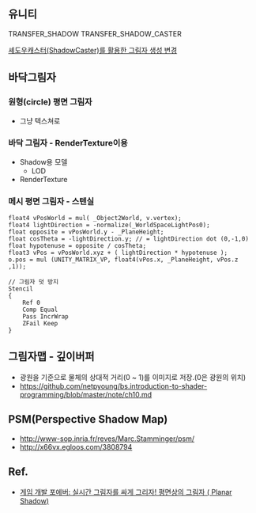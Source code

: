 
## 유니티 

TRANSFER_SHADOW
TRANSFER_SHADOW_CASTER

[셰도우캐스터(ShadowCaster)를 활용한 그림자 생성 변경](https://blueasa.tistory.com/1139)



## 바닥그림자

### 원형(circle) 평면 그림자


- 그냥 텍스쳐로

### 바닥 그림자 - RenderTexture이용

- Shadow용 모델
  - LOD
- RenderTexture

### 메시 평면 그림자 - 스텐실

``` shader
float4 vPosWorld = mul( _Object2World, v.vertex);
float4 lightDirection = -normalize(_WorldSpaceLightPos0); 
float opposite = vPosWorld.y - _PlaneHeight;
float cosTheta = -lightDirection.y;	// = lightDirection dot (0,-1,0)
float hypotenuse = opposite / cosTheta;
float3 vPos = vPosWorld.xyz + ( lightDirection * hypotenuse );
o.pos = mul (UNITY_MATRIX_VP, float4(vPos.x, _PlaneHeight, vPos.z ,1));  

// 그림자 덧 방지
Stencil
{
	Ref 0
	Comp Equal
	Pass IncrWrap
	ZFail Keep
}
```


## 그림자맵 - 깊이버퍼

- 광원을 기준으로 물체의 상대적 거리(0 ~ 1)를 이미지로 저장.(0은 광원의 위치)
- <https://github.com/netpyoung/bs.introduction-to-shader-programming/blob/master/note/ch10.md>

## PSM(Perspective Shadow Map)
- <http://www-sop.inria.fr/reves/Marc.Stamminger/psm/>
- <http://x66vx.egloos.com/3808794>

## Ref.

- [게임 개발 포에버: 실시간 그림자를 싸게 그리자! 평면상의 그림자 ( Planar Shadow)](https://gamedevforever.com/326)
